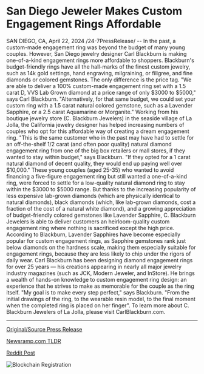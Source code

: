 # San Diego Jeweler Makes Custom Engagement Rings Affordable

SAN DIEGO, CA, April 22, 2024 /24-7PressRelease/ -- In the past, a custom-made engagement ring was beyond the budget of many young couples. However, San Diego jewelry designer Carl Blackburn is making one-of-a-kind engagement rings more affordable to shoppers.  Blackburn's budget-friendly rings have all the hall-marks of the finest custom jewelry, such as 14k gold settings, hand engraving, milgraining, or filigree, and fine diamonds or colored gemstones. The only difference is the price tag.  "We are able to deliver a 100% custom-made engagement ring set with a 1.5 carat D, VVS Lab Grown diamond at a price range of only $3000 to $5000," says Carl Blackburn. "Alternatively, for that same budget, we could set your custom ring with a 1.5 carat natural colored gemstone, such as a Lavender Sapphire, or a 2.5 carat Aquamarine or Morganite."  Working from his boutique jewelry store (C. Blackburn Jewelers) in the seaside village of La Jolla, the California jewelry designer has helped increasing numbers of couples who opt for this affordable way of creating a dream engagement ring.  "This is the same customer who in the past may have had to settle for an off-the-shelf 1/2 carat (and often poor quality) natural diamond engagement ring from one of the big box retailers or mall stores, if they wanted to stay within budget," says Blackburn. "If they opted for a 1 carat natural diamond of decent quality, they would end up paying well over $10,000."  These young couples (aged 25-35) who wanted to avoid financing a five-figure engagement ring but still wanted a one-of-a-kind ring, were forced to settle for a low-quality natural diamond ring to stay within the $3000 to $5000 range.   But thanks to the increasing popularity of less expensive lab-grown diamonds (which are physically identical to natural diamonds), black diamonds (which, like lab-grown diamonds, cost a fraction of the cost of a natural white diamond), and a growing appreciation of budget-friendly colored gemstones like Lavender Sapphire, C. Blackburn Jewelers is able to deliver customers an heirloom-quality custom engagement ring where nothing is sacrificed except the high price.  According to Blackburn, Lavender Sapphires have become especially popular for custom engagement rings, as Sapphire gemstones rank just below diamonds on the hardness scale, making them especially suitable for engagement rings, because they are less likely to chip under the rigors of daily wear.  Carl Blackburn has been designing diamond engagement rings for over 25 years — his creations appearing in nearly all major jewelry industry magazines (such as JCK, Modern Jeweler, and InStore). He brings a wealth of hands-on knowledge to custom engagement ring design: an experience that he strives to make as memorable for the couple as the ring itself.   "My goal is to make every step perfect," says Blackburn. "From the initial drawings of the ring, to the wearable resin model, to the final moment when the completed ring is placed on her finger".  To learn more about C. Blackburn Jewelers of La Jolla, please visit CarlBlackburn.com. 

---

[Original/Source Press Release](https://www.24-7pressrelease.com/press-release/510234/san-diego-jeweler-makes-custom-engagement-rings-affordable)
                    

[Newsramp.com TLDR](None) 



[Reddit Post](https://www.reddit.com/r/newsramp/comments/1ca4f8m/affordable_custom_engagement_rings_by_san_diego/) 



![Blockchain Registration](https://cdn.newsramp.app/24-7PressRelease/qrcode/244/22/harpqLdj.webp)